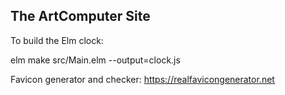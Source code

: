 The ArtComputer Site
-----

To build the Elm clock:

elm make src/Main.elm --output=clock.js

Favicon generator and checker:
https://realfavicongenerator.net

